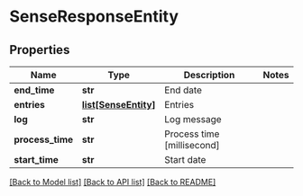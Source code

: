 # SenseResponseEntity

## Properties
Name | Type | Description | Notes
------------ | ------------- | ------------- | -------------
**end_time** | **str** | End date | 
**entries** | [**list[SenseEntity]**](SenseEntity.md) | Entries | 
**log** | **str** | Log message | 
**process_time** | **str** | Process time [millisecond] | 
**start_time** | **str** | Start date | 

[[Back to Model list]](../README.md#documentation-for-models) [[Back to API list]](../README.md#documentation-for-api-endpoints) [[Back to README]](../README.md)



